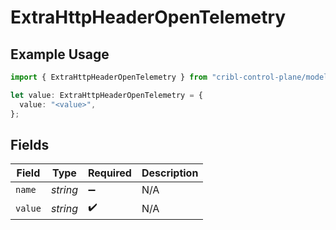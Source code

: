 # ExtraHttpHeaderOpenTelemetry

## Example Usage

```typescript
import { ExtraHttpHeaderOpenTelemetry } from "cribl-control-plane/models/operations";

let value: ExtraHttpHeaderOpenTelemetry = {
  value: "<value>",
};
```

## Fields

| Field              | Type               | Required           | Description        |
| ------------------ | ------------------ | ------------------ | ------------------ |
| `name`             | *string*           | :heavy_minus_sign: | N/A                |
| `value`            | *string*           | :heavy_check_mark: | N/A                |
